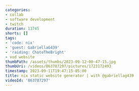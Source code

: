 ```yaml
---
categories:
- collab
- software development
- twitch
duration: 13745
shorts: []
tags:
- 'code: nix'
- 'guest: GabriellaG439'
- 'raiding: ChotoTheBright'
- vod website
thumbPath: /assets/thumbs/2023-09-12-00-47-15.jpg
thumbUri: /videos/863787297/pictures/1723172493
timestamp: 2023-09-11T19:47:15-05:00
title: nix static website generator | with @gabriellag439
videoId: '863787297'
---
```

